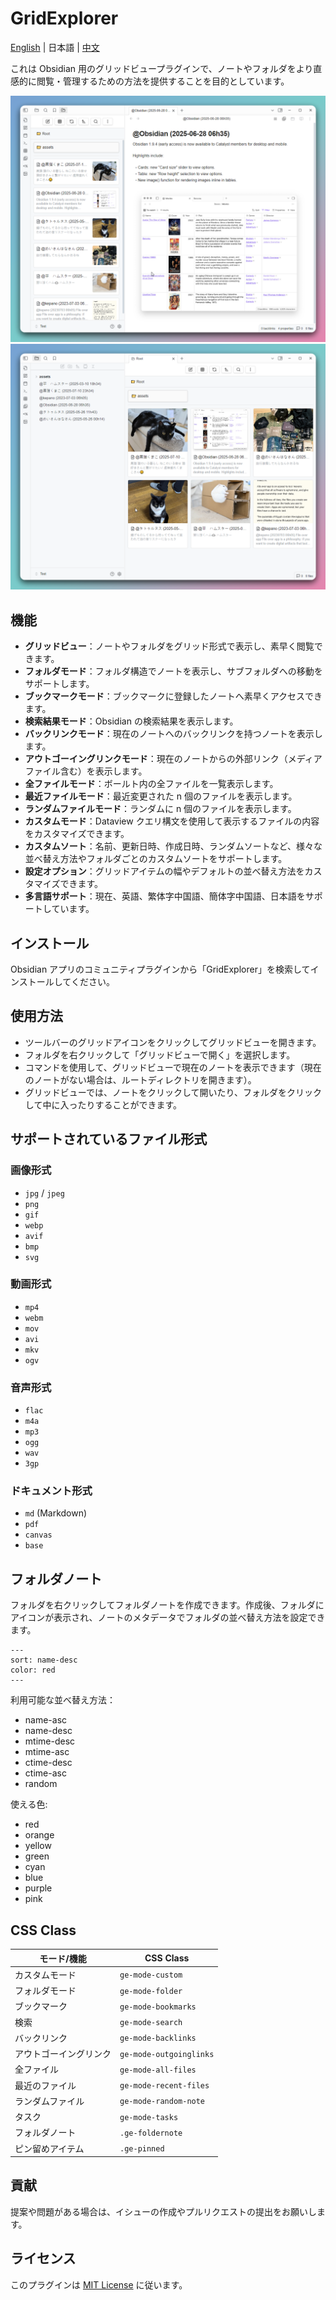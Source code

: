 # GridExplorer

[English](README.md) | 日本語 | [中文](README_zhTW.md)

これは Obsidian 用のグリッドビュープラグインで、ノートやフォルダをより直感的に閲覧・管理するための方法を提供することを目的としています。

![screenshot1](assets/screenshot1.png)
![screenshot2](assets/screenshot2.png)

## 機能

- **グリッドビュー**：ノートやフォルダをグリッド形式で表示し、素早く閲覧できます。
- **フォルダモード**：フォルダ構造でノートを表示し、サブフォルダへの移動をサポートします。
- **ブックマークモード**：ブックマークに登録したノートへ素早くアクセスできます。
- **検索結果モード**：Obsidian の検索結果を表示します。
- **バックリンクモード**：現在のノートへのバックリンクを持つノートを表示します。
- **アウトゴーイングリンクモード**：現在のノートからの外部リンク（メディアファイル含む）を表示します。
- **全ファイルモード**：ボールト内の全ファイルを一覧表示します。
- **最近ファイルモード**：最近変更された n 個のファイルを表示します。
- **ランダムファイルモード**：ランダムに n 個のファイルを表示します。
- **カスタムモード**：Dataview クエリ構文を使用して表示するファイルの内容をカスタマイズできます。
- **カスタムソート**：名前、更新日時、作成日時、ランダムソートなど、様々な並べ替え方法やフォルダごとのカスタムソートをサポートします。
- **設定オプション**：グリッドアイテムの幅やデフォルトの並べ替え方法をカスタマイズできます。
- **多言語サポート**：現在、英語、繁体字中国語、簡体字中国語、日本語をサポートしています。

## インストール

Obsidian アプリのコミュニティプラグインから「GridExplorer」を検索してインストールしてください。

## 使用方法

- ツールバーのグリッドアイコンをクリックしてグリッドビューを開きます。
- フォルダを右クリックして「グリッドビューで開く」を選択します。
- コマンドを使用して、グリッドビューで現在のノートを表示できます（現在のノートがない場合は、ルートディレクトリを開きます）。
- グリッドビューでは、ノートをクリックして開いたり、フォルダをクリックして中に入ったりすることができます。

## サポートされているファイル形式

### 画像形式
- `jpg` / `jpeg`
- `png`
- `gif`
- `webp`
- `avif`
- `bmp`
- `svg`

### 動画形式
- `mp4`
- `webm`
- `mov`
- `avi`
- `mkv`
- `ogv`

### 音声形式
- `flac`
- `m4a`
- `mp3`
- `ogg`
- `wav`
- `3gp`

### ドキュメント形式
- `md` (Markdown)
- `pdf`
- `canvas`
- `base`

## フォルダノート

フォルダを右クリックしてフォルダノートを作成できます。作成後、フォルダにアイコンが表示され、ノートのメタデータでフォルダの並べ替え方法を設定できます。

```
---
sort: name-desc
color: red
---
```

利用可能な並べ替え方法：

- name-asc
- name-desc
- mtime-desc
- mtime-asc
- ctime-desc
- ctime-asc
- random

使える色:

- red
- orange
- yellow
- green
- cyan
- blue
- purple
- pink

## CSS Class

| モード/機能 | CSS Class |
|------------|-----------|
| カスタムモード | `ge-mode-custom` |
| フォルダモード | `ge-mode-folder` |
| ブックマーク | `ge-mode-bookmarks` |
| 検索 | `ge-mode-search` |
| バックリンク | `ge-mode-backlinks` |
| アウトゴーイングリンク | `ge-mode-outgoinglinks` |
| 全ファイル | `ge-mode-all-files` |
| 最近のファイル | `ge-mode-recent-files` |
| ランダムファイル | `ge-mode-random-note` |
| タスク | `ge-mode-tasks` |
| フォルダノート | `.ge-foldernote` |
| ピン留めアイテム | `.ge-pinned` |


## 貢献

提案や問題がある場合は、イシューの作成やプルリクエストの提出をお願いします。

## ライセンス

このプラグインは [MIT License](LICENSE) に従います。
